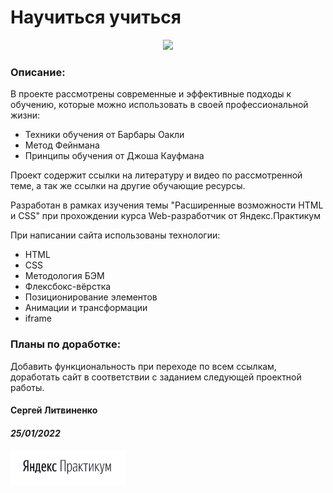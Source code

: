 # Научиться учиться

<p align="center">
<img src="./images/screenshots/chrome_nANVItB00k.gif?raw=true" width="640px">
</p>

### Описание:
В проекте рассмотрены современные и эффективные подходы к обучению,
которые можно использовать в своей профессиональной жизни:
- Техники обучения от Барбары Оакли
- Метод Фейнмана
- Принципы обучения от Джоша Кауфмана

Проект содержит ссылки на литературу и видео по рассмотренной теме,
а так же ссылки на другие обучающие ресурсы.

Разработан в рамках изучения темы "Расширенные возможности HTML и CSS" при
прохождении курса Web-разработчик от Яндекс.Практикум

При написании сайта использованы технологии:
- HTML
- CSS
- Методология БЭМ
- Флексбокс-вёрстка
- Позиционирование элементов
- Анимации и трансформации
- iframe

### Планы по доработке:
Добавить функциональность при переходе по всем ссылкам, доработать сайт в соответствии с заданием следующей проектной работы.

#### __Сергей Литвиненко__
#### **_25/01/2022_**


<img src="./images/logo/Prakticum.png" width="183px">
